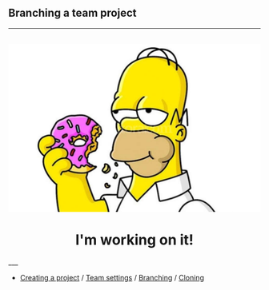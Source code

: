 ## Branching a team project

___

<br>

<img src="./assets/BusyCreating.jpg" align="center">

<h1 align="center">I'm working on it!</h1>
___

- [Creating a project](/CreateProject.md) / [Team settings](/TeamSettings.md) / [Branching](Branching.md) / [Cloning](Cloning.md)